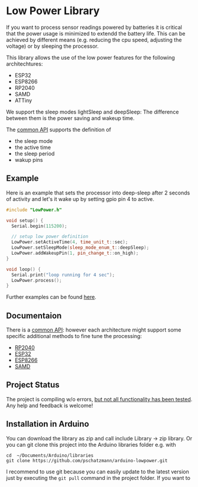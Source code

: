# Low Power Library

If you want to process sensor readings powered by batteries it is critical that the power usage is minimized to extendd the battery life. This can be achieved by different means (e.g. reducing the cpu speed, adjusting the voltage) or by sleeping the processor. 


This library allows the use of the low power features for the following architechtures:

- ESP32
- ESP8266
- RP2040
- SAMD
- ATTiny

We support the sleep modes lightSleep and deepSleep: The difference between them is the power saving and wakeup time.

The [common API](https://pschatzmann.github.io/arduino-lowpower/docs/html/classlow__power_1_1ArduinoLowPowerCommon.html) supports the definition of

- the sleep mode
- the active time
- the sleep period
- wakup pins

## Example

Here is an example that sets the processor into deep-sleep after 2 seconds of activity and let's it wake up by setting gpio pin 4 to active.

```C++
#include "LowPower.h"

void setup() {
  Serial.begin(115200);

  // setup low power definition
  LowPower.setActiveTime(4, time_unit_t::sec);
  LowPower.setSleepMode(sleep_mode_enum_t::deepSleep);
  LowPower.addWakeupPin(1, pin_change_t::on_high);
}

void loop() {
  Serial.print("loop running for 4 sec");
  LowPower.process();
}
```

Further examples can be found [here](examples).


## Documentaion

There is a [common API](https://pschatzmann.github.io/arduino-lowpower/docs/html/classlow__power_1_1ArduinoLowPowerCommon.html): however each architecture might support some specific additional methods to fine tune the processing:

- [RP2040](https://pschatzmann.github.io/arduino-lowpower/docs/html/classlow__power_1_1ArduinoLowPowerRP2040.html)
- [ESP32](https://pschatzmann.github.io/arduino-lowpower/docs/html/classlow__power_1_1ArduinoLowPowerESP32.html)
- [ESP8266](https://pschatzmann.github.io/arduino-lowpower/docs/html/classlow__power_1_1ArduinoLowPowerESP8266.html)
- [SAMD](https://pschatzmann.github.io/arduino-lowpower/docs/html/classlow__power_1_1ArduinoLowPowerSAMD.html)

## Project Status

The project is compiling w/o errors, [but not all functionality has been tested](https://github.com/pschatzmann/arduino-lowpower/wiki/Testing-Status).
Any help and feedback is welcome!


## Installation in Arduino

You can download the library as zip and call include Library -> zip library. Or you can git clone this project into the Arduino libraries folder e.g. with

```
cd  ~/Documents/Arduino/libraries
git clone https://github.com/pschatzmann/arduino-lowpower.git
```

I recommend to use git because you can easily update to the latest version just by executing the ```git pull``` command in the project folder.
If you want to
